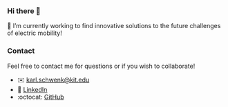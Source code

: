 ### Hi there 👋

🔭 I’m currently working to find innovative solutions to the future challenges of electric mobility!

### Contact
Feel free to contact me for questions or if you wish to collaborate!

- ✉️ karl.schwenk@kit.edu
- 🔗 [LinkedIn](https://www.linkedin.com/in/karl-schwenk-222830116/)
- :octocat: [GitHub](https://karlschwenk.github.io/karlschwenk/)

<!--
**KarlSchwenk/karlschwenk** is a ✨ _special_ ✨ repository because its `README.md` (this file) appears on your GitHub profile.

Here are some ideas to get you started:

- 
- 🌱 I’m currently learning ...
- 👯 I’m looking to collaborate on ...
- 🤔 I’m looking for help with ...
- 💬 Ask me about ...
- 📫 How to reach me: ...
- 😄 Pronouns: ...
- ⚡ Fun fact: ...
-->
